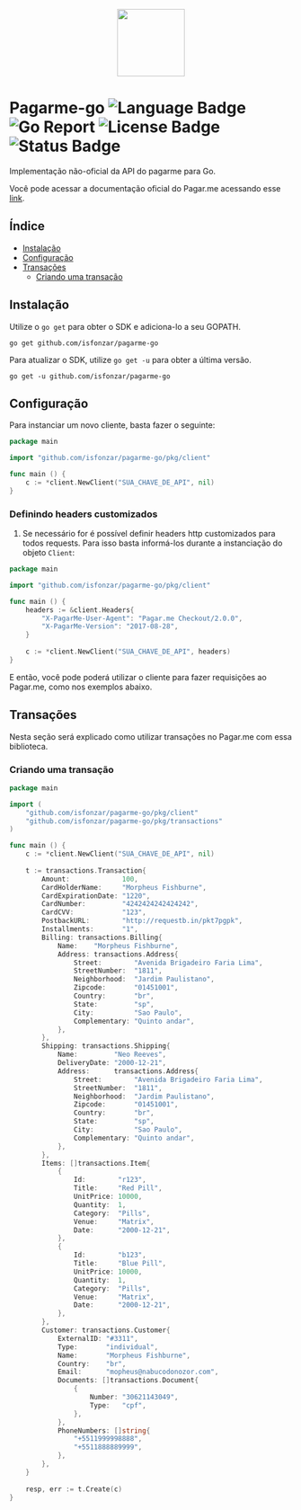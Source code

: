 <p align="center">
  <a href="https://hellofresh.com">
    <img width="120" src="https://d32exi8v9av3ux.cloudfront.net/blog/gopher.jpg">
  </a>
</p>

# Pagarme-go ![Language Badge](https://img.shields.io/badge/Language-Go-blue.svg) ![Go Report](https://goreportcard.com/badge/github.com/isfonzar/pagarme-go) ![License Badge](https://img.shields.io/badge/License-MIT-blue.svg) ![Status Badge](https://img.shields.io/badge/Status-Beta-brightgreen.svg)

Implementação não-oficial da API do pagarme para Go.

Você pode acessar a documentação oficial do Pagar.me acessando esse [link](https://docs.pagar.me).

## Índice

- [Instalação](#instalação)
- [Configuração](#configuração)
- [Transações](#transações)
  - [Criando uma transação](#criando-uma-transação)

## Instalação

Utilize o `go get` para obter o SDK e adiciona-lo a seu GOPATH.

`go get github.com/isfonzar/pagarme-go`

Para atualizar o SDK, utilize `go get -u` para obter a última versão.

`go get -u github.com/isfonzar/pagarme-go`

## Configuração

Para instanciar um novo cliente, basta fazer o seguinte:

```go
package main

import "github.com/isfonzar/pagarme-go/pkg/client"

func main () {
    c := *client.NewClient("SUA_CHAVE_DE_API", nil)
}
```

### Definindo headers customizados

1. Se necessário for é possível definir headers http customizados para todos requests. Para isso basta informá-los durante a instanciação do objeto `Client`:

```go
package main

import "github.com/isfonzar/pagarme-go/pkg/client"

func main () {
	headers := &client.Headers{
        "X-PagarMe-User-Agent": "Pagar.me Checkout/2.0.0",
        "X-PagarMe-Version": "2017-08-28",
    }
	
    c := *client.NewClient("SUA_CHAVE_DE_API", headers)
}
```

E então, você pode poderá utilizar o cliente para fazer requisições ao Pagar.me, como nos exemplos abaixo.

## Transações

Nesta seção será explicado como utilizar transações no Pagar.me com essa biblioteca.

### Criando uma transação

```go
package main

import (
	"github.com/isfonzar/pagarme-go/pkg/client"
	"github.com/isfonzar/pagarme-go/pkg/transactions"
)

func main () {
    c := *client.NewClient("SUA_CHAVE_DE_API", nil)
    
    t := transactions.Transaction{
        Amount:             100,
        CardHolderName:     "Morpheus Fishburne",
        CardExpirationDate: "1220",
        CardNumber:         "4242424242424242",
        CardCVV:            "123",
        PostbackURL:        "http://requestb.in/pkt7pgpk",
        Installments:       "1",
        Billing: transactions.Billing{
            Name:    "Morpheus Fishburne",
            Address: transactions.Address{
                Street:        "Avenida Brigadeiro Faria Lima",
                StreetNumber:  "1811",
                Neighborhood:  "Jardim Paulistano",
                Zipcode:       "01451001",
                Country:       "br",
                State:         "sp",
                City:          "Sao Paulo",
                Complementary: "Quinto andar",
            },
        },
        Shipping: transactions.Shipping{
            Name:         "Neo Reeves",
            DeliveryDate: "2000-12-21",
            Address:      transactions.Address{
                Street:        "Avenida Brigadeiro Faria Lima",
                StreetNumber:  "1811",
                Neighborhood:  "Jardim Paulistano",
                Zipcode:       "01451001",
                Country:       "br",
                State:         "sp",
                City:          "Sao Paulo",
                Complementary: "Quinto andar",
            },
        },
        Items: []transactions.Item{
            {
                Id:        "r123",
                Title:     "Red Pill",
                UnitPrice: 10000,
                Quantity:  1,
                Category:  "Pills",
                Venue:     "Matrix",
                Date:      "2000-12-21",
            },
            {
                Id:        "b123",
                Title:     "Blue Pill",
                UnitPrice: 10000,
                Quantity:  1,
                Category:  "Pills",
                Venue:     "Matrix",
                Date:      "2000-12-21",
            },
        },
        Customer: transactions.Customer{
            ExternalID: "#3311",
            Type:       "individual",
            Name:       "Morpheus Fishburne",
            Country:    "br",
            Email:      "mopheus@nabucodonozor.com",
            Documents: []transactions.Document{
                {
                    Number: "30621143049",
                    Type:   "cpf",
                },
            },
            PhoneNumbers: []string{
                "+5511999998888",
                "+5511888889999",
            },
        },
    }
	
    resp, err := t.Create(c)
}
```
